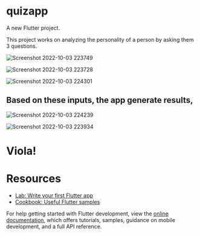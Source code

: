 # quizapp

A new Flutter project.

This project works on analyzing the personality of a person by asking them 3 questions.

![Screenshot 2022-10-03 223749](https://user-images.githubusercontent.com/68225960/193638587-9b5e828d-896c-4cbd-9244-af628ee08a33.jpg)



![Screenshot 2022-10-03 223728](https://user-images.githubusercontent.com/68225960/193638623-27550c9a-f4ad-41c7-8a12-827895be35a9.jpg)



![Screenshot 2022-10-03 224301](https://user-images.githubusercontent.com/68225960/193638674-1653d4bc-cb74-416c-8289-9bababd0b4af.jpg)

## Based on these inputs, the app generate results,

![Screenshot 2022-10-03 224239](https://user-images.githubusercontent.com/68225960/193639195-9ce89fff-4ae5-43e0-86d4-909396a5db29.jpg)

![Screenshot 2022-10-03 223934](https://user-images.githubusercontent.com/68225960/193639181-8ddabe98-33c5-4ee0-a7e1-821f80a0c042.jpg)


# Viola!


# Resources

- [Lab: Write your first Flutter app](https://docs.flutter.dev/get-started/codelab)
- [Cookbook: Useful Flutter samples](https://docs.flutter.dev/cookbook)

For help getting started with Flutter development, view the
[online documentation](https://docs.flutter.dev/), which offers tutorials,
samples, guidance on mobile development, and a full API reference.

